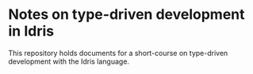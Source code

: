 # Notes on type-driven development in Idris

This repository holds documents for a short-course on type-driven development with the Idris language.
